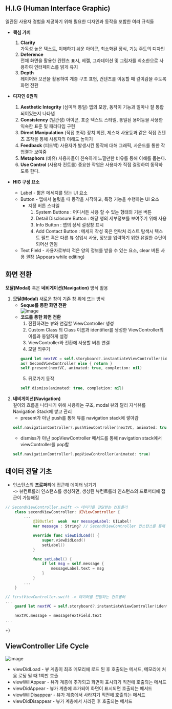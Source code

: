 
## H.I.G (Human Interface Graphic)
일관된 사용자 경험을 제공하기 위해 필요한 디자인과 동작을 포함한 여러 규칙들
* **핵심 가치**
	 1. **Clarity**  
		 가독성 높은 텍스트,  이해하기 쉬운 아이콘, 최소화된 장식, 기능 주도의 디자인
	 2. **Deference**  
			 전체 화면을 활용한 컨텐츠 표시,  베젤, 그라데이션 및 그림자를 최소한으로 사용하여 인터페이스를 밝게 유지
	 3. **Depth**  
	   레이어와 모션을 활용하여 계층 구조 표현, 컨텐츠를 이동할 때 깊이감을 주도록 화면 전환
* **디자인 6원칙**
	1. **Aesthetic Integrity** (심미적 통일)
		앱의 모양, 동작이 기능과 얼마나 잘 통합되어있는지 나타냄
	2. **Consistency** (일관성)
		아이콘, 표준 텍스트 스타일, 통일된 용어등을 사용한 익숙한 표준 및 패러다임 구현
	3. **Direct Manipulation** (직접 조작)
		장치 회전, 제스처 사용등과 같은 직접 컨텐츠 조작을 통해 사용자의 이해도 높이기
	4. **Feedback** (피드백)
		사용자가 발생시킨 동작에 대해 그래픽, 사운드를 통한 작업결과 보여줌
	5. **Metaphors** (비유)
		사용자들이 친숙하게 느낄만한 비유를 통해 이해를 돕는다.
	6. **Use Control** (사용자 컨트롤)
		중요한 작업은 사용자가 직접 결정하여 동작하도록 한다.
	
* **HIG 구성 요소**
	- Label - 짧은 메세지를 담는 UI 요소
	- Button - 앱에서 눌렀을 때 동작을 시작하고, 특정 기능을 수행하는 UI 요소
		- 지정 버튼 스타일
			1. System Buttons : 어디서든 사용 할 수 있는 형태의 기본 버튼 
			2. Detail Disclosure Button : 해당 행의 세부정보를 보여주기 위해 사용
			3. Info Button : 앱의 상세 설정창 표시
			4. Add Contact Button : 메세지 작성 혹은 연락처 리스트 탐색시 텍스트 필드 혹은 다른 뷰 삽입시 사용, 정보를 입력하기 위한 유일한 수단이 되어선 안됨
	- Text Field - 사용자로부터 적은 양의 정보를 받을 수 있는 요소, clear 버튼 사용 권장 (Appears while editing)


## 화면 전환
**모달(Modal)** 혹은 **네비게이션(Navigation)** 방식 활용
1. **모달(Modal)**
새로운 창이 기존 창 위에 뜨는 방식
	* **Seque를 통한 화면 전환**  
![image](https://user-images.githubusercontent.com/69361613/113988485-7d4c6700-988a-11eb-972a-f82fb93448ec.png)
	* **코드를 통한 화면 전환**  
		1. 전환하려는 뷰와 연결할 ViewController 생성
		2. Custom Class 의 Class 이름과 identifier를 생성한 ViewController의 이름과 동일하게 설정
		3. ViewController와 전환에 사용할 버튼 연결
		4. 모달 띄우기
		~~~swift
		guard let nextVC = self.storyboard?.instantiateViewController(identifier: "SecondViewController") 
		as? SecondViewController else { return }
		self.present(nextVC, animated: true, completion: nil)
		~~~
		5. 뒤로가기 동작
		~~~ swift
		self.dismiss(animated: true, completion: nil)
		~~~
 2. **네비게이션(Navigation)**  
 깊이와 흐름을 나타내기 위해 사용하는 구조, modal 뷰와 달리 자식뷰를 Navigation Stack에 쌓고 관리  
	 * present가 아닌 push를 통해 뷰를 navigation stack에 쌓아감  
	 ~~~swift
	 self.navigationController?.pushViewController(nextVC, animated: true)
	 ~~~
	 * dismiss가 아닌 popViewController 메서드를 통해 navigation stack에서 viewController를 pop함  
	 ~~~swift
	 self.navigationController?.popViewController(animated: true)
	~~~
	

## 데이터 전달 기초
* 인스턴스의 **프로퍼티**에 접근해 데이터 넘기기  
		-> 뷰컨트롤러 인스턴스를 생성하면, 생성된 뷰컨트롤러 인스턴스의 프로퍼티에 접근이 가능해짐
		
~~~swift
// SecondViewController.swift -> 데이터를 전달받는 컨트롤러
	class secondViewController: UIViewController {
		...
			@IBOutlet  weak  var messageLabel: UILabel!
			var message : String? // SecondViewController 인스턴스를 통해 접근 가능

			override func viewDidLoad() {
				super.viewDidLoad()
				setLabel()
			}

			func setLabel() {
				if let msg = self.message {
					messageLabel.text = msg
				}
			}
		...
	}
~~~
~~~swift
// firstViewController.swift -> 데이터를 전달하는 컨트롤러
...
	guard let nextVC = self.storyboard?.instantiateViewController(identifier:"secondViewController") as? secondViewController else { return }

	nextVC.message = messageTextField.text 
...
~~~

+)
## ViewController Life Cycle
![image](https://user-images.githubusercontent.com/69361613/113997206-e1732900-9892-11eb-8949-1131b405a15d.png)

* viewDidLoad - 뷰 계층이 최초 메모리에 로드 된 후 호출되는 메서드,  메모리에 처음 로딩 될 때 1회만 호출 
* viewWillAppear - 뷰가 계층에 추가되고 화면이 표시되기 직전에 호출되는 메서드
* viewDidAppear - 뷰가 계층에 추가되어 화면이 표시되면 호출되는 메서드
* viewWillDisappear - 뷰가 계층에서 사라지기 직전에 호출되는 메서드
* viewDidDisappear - 뷰가 계층에서 사라진 후 호출되는 메서드
